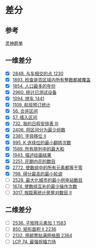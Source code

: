 # 差分
## 参考
[灵神题单](https://leetcode.cn/circle/discuss/mOr1u6/)

## 一维差分
- [x] [2848. 与车相交的点 1230](https://leetcode.cn/problems/points-that-intersect-with-cars/)
- [x] [1893. 检查是否区域内所有整数都被覆盖](https://leetcode.cn/problems/check-if-all-the-integers-in-a-range-are-covered/)
- [x] [1854. 人口最多的年份](https://leetcode.cn/problems/maximum-population-year/)
- [x] [2960. 统计已测试设备](https://leetcode.cn/problems/count-tested-devices-after-test-operations/)
- [x] [1094. 拼车 1441](https://leetcode.cn/problems/car-pooling/)
- [x] [1109. 航班预订统计](https://leetcode.cn/problems/corporate-flight-bookings/)
- [x] [56. 合并区间](https://leetcode.cn/problems/merge-intervals/)
- [x] [57. 插入区间](https://leetcode.cn/problems/insert-interval/)
- [x] [732. 我的日程安排表 III](https://leetcode.cn/problems/my-calendar-iii/)
- [x] [2406. 将区间分为最少组数](https://leetcode.cn/problems/divide-intervals-into-minimum-number-of-groups/)
- [x] [2381. 字母移位 II](https://leetcode.cn/problems/shifting-letters-ii/)
- [x] [995. K 连续位的最小翻转次数](https://leetcode.cn/problems/minimum-number-of-k-consecutive-bit-flips/)
- [x] [1589. 所有排列中的最大和](https://leetcode.cn/problems/maximum-sum-obtained-of-any-permutation/)
- [x] [1943. 描述绘画结果](https://leetcode.cn/problems/describe-the-painting/)
- [x] [2251. 花期内花的数目](https://leetcode.cn/problems/number-of-flowers-in-full-bloom/)
- [x] [2772. 使数组中的所有元素都等于零](https://leetcode.cn/problems/apply-operations-to-make-all-array-elements-equal-to-zero/)
- [x] [798. 得分最高的最小轮调](https://leetcode.cn/problems/smallest-rotation-with-highest-score/)
- [ ] [2528. 最大化城市的最小供电站数目](https://leetcode.cn/problems/maximize-the-minimum-powered-city/)
- [ ] [1674. 使数组互补的最少操作次数](https://leetcode.cn/problems/minimum-moves-to-make-array-complementary/)
- [ ] [3017. 按距离统计房屋对数目 II](https://leetcode.cn/problems/count-the-number-of-houses-at-a-certain-distance-ii/)

## 二维差分
- [ ] [2536. 子矩阵元素加 1 1583](https://leetcode.cn/problems/increment-submatrices-by-one/)
- [ ] [850. 矩形面积 II 2236](https://leetcode.cn/problems/rectangle-area-ii/)
- [ ] [2132. 用邮票贴满网格图 2364](https://leetcode.cn/problems/stamping-the-grid/)
- [ ] [LCP 74. 最强祝福力场](https://leetcode.cn/problems/xepqZ5/)